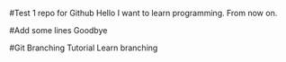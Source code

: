 #Test 1 repo for Github
Hello I want to learn programming.
From now on.

#Add some lines
Goodbye

#Git Branching Tutorial
Learn branching